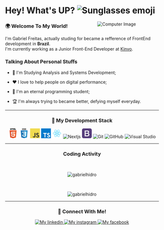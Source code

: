 # Hey! What's UP? <img width="70" src="https://emojis.slackmojis.com/emojis/images/1531849430/4246/blob-sunglasses.gif?1531849430" alt="Sunglasses emoji" />

<img align="right" width="40%" src="https://raw.githubusercontent.com/MicaelliMedeiros/micaellimedeiros/master/image/computer-illustration.png" alt="Computer Image" />

### 🌍 Welcome To My World!

<p>
  I'm Gabriel Freitas, actually studing for became a refference of FrontEnd development in <b>Brazil</b>.
  <br/>
  I'm currently working as a Junior Front-End Developer at <a href="https://www.kinvo.com.br/">Kinvo</a>.
</p>

### Talking About Personal Stuffs

 - 🚀 I'm Studying Analysis and Systems Development;

 - ❤️ I love to help people on digital performance;

 - 🌱 I'm an eternal programming student; 

 - 🏆 I'm always trying to became better, defying myself everyday.
_______________________________________________________________

<h3 align="center">🚀 My Development Stack</h3>

<p align="center">
  <img height="32" src="https://raw.githubusercontent.com/github/explore/80688e429a7d4ef2fca1e82350fe8e3517d3494d/topics/html/html.png" alt="HTML5" />
  <img height="32" src="https://raw.githubusercontent.com/github/explore/80688e429a7d4ef2fca1e82350fe8e3517d3494d/topics/css/css.png" alt="CSS" />
  <img height="32" src="https://raw.githubusercontent.com/github/explore/80688e429a7d4ef2fca1e82350fe8e3517d3494d/topics/javascript/javascript.png" alt="Javascript" />
  <img height="32" src="https://raw.githubusercontent.com/github/explore/80688e429a7d4ef2fca1e82350fe8e3517d3494d/topics/typescript/typescript.png" alt="Typescript" />
  <img height="32" src="https://raw.githubusercontent.com/github/explore/80688e429a7d4ef2fca1e82350fe8e3517d3494d/topics/react/react.png" alt="Reactjs" />
  <img height="32" src="https://www.mundojs.com.br/wp-content/uploads/2018/10/maxresdefault-1232x693.jpg" alt="Nextjs" />
  <img height="32" src="https://raw.githubusercontent.com/github/explore/80688e429a7d4ef2fca1e82350fe8e3517d3494d/topics/bootstrap/bootstrap.png" alt="Bootstrap" />
  <img height="32" src="https://upload.wikimedia.org/wikipedia/commons/thumb/3/3f/Git_icon.svg/1024px-Git_icon.svg.png" alt="Git" />
  <img height="32" src="https://cdn3.iconfinder.com/data/icons/inficons/512/github.png" alt="GitHub" />
  <img height="32" src="https://img.icons8.com/color/452/visual-studio.png" alt="Visual Studio" />
</p>

_______________________________________________________________

<h3 align="center">Coding Activity</h3>

<br/>

<p align="center">
   <img align="center" src="https://github-readme-stats.vercel.app/api?username=gabrielhidro&show_icons=true&theme=dracula&locale=en" alt="gabrielhidro" />
</p>

<br />

<p align="center">
 <img align="center" src="https://github-readme-streak-stats.herokuapp.com/?user=gabrielhidro&theme=dark" alt="gabrielhidro" />
</p>

_______________________________________________________________
 
<h3 align="center">📱 Connect With Me!</h3>

<p align="center">
  <a href="https://www.linkedin.com/in/gabriel-freitas-3910061b0/">
    <img alt="My linkedin" src="https://img.shields.io/static/v1?label=Linkedin&message=gabriel_freitas&color=blue&style=for-the-badge&logo=Linkedin" />
  </a>

  <a href="https://www.instagram.com/gabriel_hardyfilth/">
    <img alt="My instagram" src="https://img.shields.io/static/v1?label=instagram&message=gabriel_hardyfilth&color=pink&style=for-the-badge&logo=Instagram" />
  </a> 

  <a href="https://www.facebook.com/gabrielfraitas">
    <img alt="My facebook" src="https://img.shields.io/static/v1?label=facebook&message=gabriel.freitas&color=blue&style=for-the-badge&logo=Facebook" />
  </a> 
</p>



